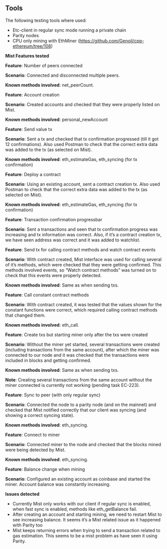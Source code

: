 ## Tools

The following testing tools where used:

- Etc-client in regular sync mode running a private chain
- Parity nodes
- CPU only mining with EthMiner (https://github.com/Genoil/cpp-ethereum/tree/108)

**Mist Features tested**
 
**Feature**: Number of peers connected

**Scenario**: Connected and disconnected multiple peers.

**Known methods involved**: net_peerCount.

 
**Feature**: Account creation

**Scenario**: Created accounts and checked that they were properly listed on Mist.

**Known methods involved**: personal_newAccount
 
**Feature**: Send value tx

**Scenario**: Sent a tx and checked that tx confirmation progressed (till it got 12 confirmations). Also used Postman to check that the correct extra data was added to the tx (as selected on Mist).

**Known methods involved**: eth_estimateGas, eth_syncing (for tx confirmation)
 
**Feature**: Deploy a contract

**Scenario**: Using an existing account, sent a contract creation tx. Also used Postman to check that the correct extra data was added to the tx (as selected on Mist).

**Known methods involved**: eth_estimateGas, eth_syncing (for tx confirmation)
 
**Feature**: Transaction confirmation progressbar

**Scenario**: Sent a transactions and seen that tx confirmation progress was increasing and tx information was correct. Also, if it’s a contract creation tx, we have seen address was correct and it was added to watchlist.
 
**Feature**: Send tx for calling contract methods and watch contract events

**Scenario**: With contract created, Mist interface was used for calling several of it’s methods, which were checked that they were getting confirmed. This methods involved events, so “Watch contract methods” was turned on to check that this events were properly detected.

**Known methods involved**: Same as when sending txs.
 
 
**Feature**: Call constant contract methods

**Scenario**: With contract created, it was tested that the values shown for the constant functions were correct, which required calling contract methods that changed them.

**Known methods involved**: eth_call.
 
**Feature**: Create txs but starting miner only after the txs were created

**Scenario**: Without the miner yet started, several transactions were created (including transactions from the same account), after which the miner was connected to our node and it was checked that the transactions were included in blocks and getting confirmed.

**Known methods involved**: Same as when sending txs.

**Note**: Creating several transactions from the same account without the miner connected is currently not working (pending task EC-223).
 
**Feature**: Sync to peer (with only regular sync)

**Scenario**: Connected the node to a parity node (and on the mainnet) and checked that Mist notified correctly that our client was syncing (and showing a correct syncing state).

**Known methods involved**: eth_syncing.
 
**Feature**: Connect to miner

**Scenario**: Connected miner to the node and checked that the blocks mined were being detected by Mist.

**Known methods involved**: eth_syncing.
 
**Feature**: Balance change when mining

**Scenario**: Configured an existing account as coinbase and started the miner. Account balance was constantly increasing. 
 
**Issues detected**
 
- Currently Mist only works with our client if regular sync is enabled, when fast sync is enabled, methods like eth_getBalance fail.
- After creating an account and starting mining, we need to restart Mist to see increasing balance. It seems it’s a Mist related issue as it happened with Parity too
- Mist keeps returning errors when trying to send a transaction related to gas estimation. This seems to be a mist problem as have seen it using Parity.


 
